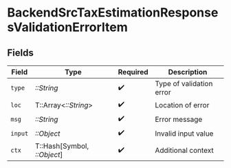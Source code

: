# BackendSrcTaxEstimationResponsesValidationErrorItem


## Fields

| Field                       | Type                        | Required                    | Description                 |
| --------------------------- | --------------------------- | --------------------------- | --------------------------- |
| `type`                      | *::String*                  | :heavy_check_mark:          | Type of validation error    |
| `loc`                       | T::Array<*::String*>        | :heavy_check_mark:          | Location of error           |
| `msg`                       | *::String*                  | :heavy_check_mark:          | Error message               |
| `input`                     | *::Object*                  | :heavy_check_mark:          | Invalid input value         |
| `ctx`                       | T::Hash[Symbol, *::Object*] | :heavy_check_mark:          | Additional context          |
